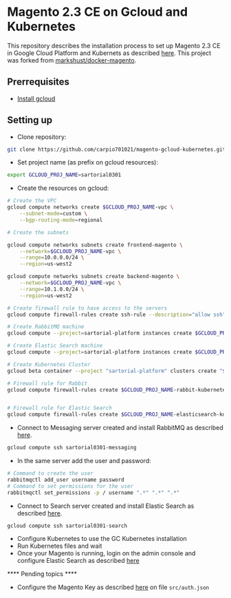 # Magento 2.3 CE on Gcloud and Kubernetes

This repository describes the installation process to set up Magento 2.3 CE in Google Cloud Platform and Kubernets as described [here](https://cloud.google.com/solutions/architecture/magento-deployment#deploying_magento_using_kubernetes_engine). This project was forked from [markshust/docker-magento](https://github.com/markshust/docker-magento).

## Prerrequisites

- [Install gcloud](https://cloud.google.com/sdk/docs/downloads-interactive)


## Setting up

- Clone repository:

```bash
git clone https://github.com/carpio701021/magento-gcloud-kubernetes.git
```

- Set project name (as prefix on gcloud resources):

```bash
export GCLOUD_PROJ_NAME=sartorial0301
```

- Create the resources on gcloud:

```bash
# Create the VPC
gcloud compute networks create $GCLOUD_PROJ_NAME-vpc \
    --subnet-mode=custom \
    --bgp-routing-mode=regional

# Create the subnets

gcloud compute networks subnets create frontend-magento \
    --network=$GCLOUD_PROJ_NAME-vpc \
    --range=10.0.0.0/24 \
    --region=us-west2

gcloud compute networks subnets create backend-magento \
    --network=$GCLOUD_PROJ_NAME-vpc \
    --range=10.1.0.0/24 \
    --region=us-west2

# Create firewall rule to have access to the servers
gcloud compute firewall-rules create ssh-rule --description="allow ssh" --direction=INGRESS --priority=1000 --network=$GCLOUD_PROJ_NAME-vpc --action=ALLOW --rules=tcp:22,tcp:80,tcp:443 --source-ranges=0.0.0.0/0

# Create RabbitMQ machine
gcloud compute --project=sartorial-platform instances create $GCLOUD_PROJ_NAME-messaging --zone=us-west2-a --machine-type=n1-standard-1 --subnet=backend-magento --network-tier=PREMIUM --maintenance-policy=MIGRATE --service-account=611338512743-compute@developer.gserviceaccount.com --scopes=https://www.googleapis.com/auth/devstorage.read_only,https://www.googleapis.com/auth/logging.write,https://www.googleapis.com/auth/monitoring.write,https://www.googleapis.com/auth/servicecontrol,https://www.googleapis.com/auth/service.management.readonly,https://www.googleapis.com/auth/trace.append --image=ubuntu-1804-bionic-v20190212a --image-project=ubuntu-os-cloud --boot-disk-size=10GB --boot-disk-type=pd-standard --boot-disk-device-name=$GCLOUD_PROJ_NAME-messaging

# Create Elastic Search machine
gcloud compute --project=sartorial-platform instances create $GCLOUD_PROJ_NAME-search --zone=us-west2-a --machine-type=n1-standard-1 --subnet=backend-magento --network-tier=PREMIUM --maintenance-policy=MIGRATE --service-account=611338512743-compute@developer.gserviceaccount.com --scopes=https://www.googleapis.com/auth/devstorage.read_only,https://www.googleapis.com/auth/logging.write,https://www.googleapis.com/auth/monitoring.write,https://www.googleapis.com/auth/servicecontrol,https://www.googleapis.com/auth/service.management.readonly,https://www.googleapis.com/auth/trace.append --image=ubuntu-1804-bionic-v20190212a --image-project=ubuntu-os-cloud --boot-disk-size=10GB --boot-disk-type=pd-standard --boot-disk-device-name=$GCLOUD_PROJ_NAME-search

# Create Kubernetes Cluster
gcloud beta container --project "sartorial-platform" clusters create "$GCLOUD_PROJ_NAME-k8" --zone "us-west2-a" --username "admin" --cluster-version "1.11.7-gke.4" --machine-type "n1-standard-1" --image-type "COS" --disk-type "pd-standard" --disk-size "100" --scopes "https://www.googleapis.com/auth/devstorage.read_only","https://www.googleapis.com/auth/logging.write","https://www.googleapis.com/auth/monitoring","https://www.googleapis.com/auth/servicecontrol","https://www.googleapis.com/auth/service.management.readonly","https://www.googleapis.com/auth/trace.append" --num-nodes "3" --no-enable-cloud-logging --no-enable-cloud-monitoring --no-enable-ip-alias --network "projects/sartorial-platform/global/networks/sartorial0301-vpc" --subnetwork "projects/sartorial-platform/regions/us-west2/subnetworks/backend-magento" --addons HorizontalPodAutoscaling,HttpLoadBalancing --enable-autoupgrade --enable-autorepair

# Firewall rule for Rabbit
gcloud compute firewall-rules create $GCLOUD_PROJ_NAME-rabbit-kubernetes --description="Connectivity between Kubernetes cluster and RabbitMQ instance of $GCLOUD_PROJ_NAME." --direction=INGRESS --priority=1000 --network=$GCLOUD_PROJ_NAME-vpc --action=ALLOW --rules=tcp:5672 --source-ranges=10.0.0.0/8


# Firewall rule for Elastic Search
gcloud compute firewall-rules create $GCLOUD_PROJ_NAME-elasticsearch-kubernetes --description="Connectivity between Kubernetes cluster and Elastic Search instance of $GCLOUD_PROJ_NAME." --direction=INGRESS --priority=1000 --network=$GCLOUD_PROJ_NAME-vpc --action=ALLOW --rules=tcp:9200 --source-ranges=10.0.0.0/8


```

- Connect to Messaging server created and install RabbitMQ as described [here](https://devdocs.magento.com/guides/v2.3/install-gde/prereq/install-rabbitmq.html
).

```bash
gcloud compute ssh sartorial0301-messaging
```

- In the same server add the user and password:

```bash
# Command to create the user
rabbitmqctl add_user username password
# Command to set permissions for the user
rabbitmqctl set_permissions -p / username ".*" ".*" ".*"
```

- Connect to Search server created and install Elastic Search as described [here](https://devdocs.magento.com/guides/v2.3/config-guide/elasticsearch/es-overview.html).

```bash
gcloud compute ssh sartorial0301-search
```

- Configure Kubernetes to use the GC Kubernetes installation
- Run Kubernetes files and wait
- Once your Magento is running, login on the admin console and configure Elastic Search as described [here](https://devdocs.magento.com/guides/v2.3/config-guide/elasticsearch/es-config-nginx.html)







**** Pending topics ****

- Configure the Magento Key as described [here](https://devdocs.magento.com/guides/v2.3/install-gde/prereq/connect-auth.html) on file `src/auth.json`
